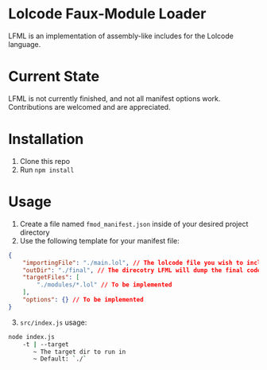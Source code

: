 # Lolcode Faux-Module Loader
LFML is an implementation of assembly-like includes for the Lolcode language.

# Current State
LFML is not currently finished, and not all manifest options work. Contributions are welcomed and are appreciated.

# Installation
1) Clone this repo
2) Run `npm install`

# Usage
1) Create a file named `fmod_manifest.json` inside of your desired project directory
2) Use the following template for your manifest file:
```json
{
	"importingFile": "./main.lol", // The lolcode file you wish to include modules into
	"outDir": "./final", // The direcotry LFML will dump the final code into
	"targetFiles": [
		"./modules/*.lol" // To be implemented
	],
	"options": {} // To be implemented
}
```
3) `src/index.js` usage:
```bash
node index.js
	-t | --target
	   ~ The target dir to run in
	   ~ Default: `./`
```